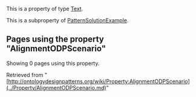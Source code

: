 This is a property of type [Text](../Type/Text.md "Type:Text").


This is a subproperty of [PatternSolutionExample](../Property/PatternSolutionExample.md "Property:PatternSolutionExample").




  


## Pages using the property "AlignmentODPScenario"


Showing 0 pages using this property.



Retrieved from "[http://ontologydesignpatterns.org/wiki/Property:AlignmentODPScenario](../Property/AlignmentODPScenario.md)"